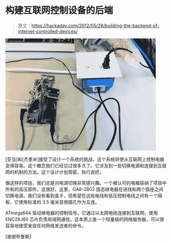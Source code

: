 # 构建互联网控制设备的后端

> 原文：<https://hackaday.com/2012/05/28/building-the-backend-of-internet-controlled-devices/>

![](img/6b789049878440ea3014bc6d7247bb48.png "backend-of-internet-controlled-devices")

[亚当]和[杰里米]接受了设计一个系统的挑战，这个系统将使从互联网上控制电器变得容易。这个概念我们已经见过很多次了。它涉及到一些切换电源和连接到互联网的机制的方法。这个设计计划周密，执行良好。

像这样的项目，我们总是对电源切换非常感兴趣。一个被认可的电箱容纳了项目中所有的高压部件，这很好。这里，GA8-2B02 固态继电器在进线和两个插座之间切换电源。我们没有看到盒子，但希望在这些电线和低压控制电线之间有一个隔板，它使用标准的 3.5 毫米音频插孔作为互连。

ATmega644 驱动继电器的控制信号。它通过以太网电缆连接到互联网，使用 ENC28J60 芯片负责局域网通信。这本质上是一个轻量级的网络服务器，可以很容易地接受来自任何网络发送者的命令。

[谢谢布鲁斯]
